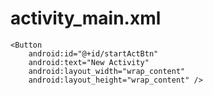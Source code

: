 # activity_main.xml
<?xml version="1.0" encoding="utf-8"?>
<LinearLayout xmlns:android="http://schemas.android.com/apk/res/android"
    xmlns:app="http://schemas.android.com/apk/res-auto"
    xmlns:tools="http://schemas.android.com/tools"
    android:layout_width="match_parent"
    android:layout_height="match_parent"
    android:gravity="center"
    tools:context=".MainActivity">

    <Button
        android:id="@+id/startActBtn"
        android:text="New Activity"
        android:layout_width="wrap_content"
        android:layout_height="wrap_content" />

</LinearLayout>
